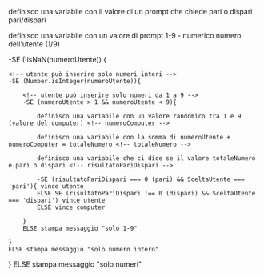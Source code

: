 <!-- chiedere all'utente se vuole pari o dispari e un numero intero compreso tra 1 e 9. Generare un numero casuale compreso tra 1 e 9, che sarà la giocata del computer. Stabilire e comunicare chi ha vinto secondo le regole di pari o dispari. -->

definisco una variabile con il valore di un prompt che chiede pari o dispari pari/dispari <!-- sceltaUtente -->

definisco una variabile con un valore di prompt 1-9 - numerico numero dell'utente (1/9) <!-- numeroUtente -->

<!-- utente può inserire solo numeri -->
-SE (!isNaN(numeroUtente)) {

    <!-- utente può inserire solo numeri interi -->
    -SE (Number.isInteger(numeroUtente)){

        <!-- utente può inserire solo numeri da 1 a 9 -->
        -SE (numeroUtente > 1 && numeroUtente < 9){

            definisco una variabile con un valore randomico tra 1 e 9 (valore del computer) <!-- numeroComputer -->

            definisco una variabile con la somma di numeroUtente + numeroComputer = totaleNumero <!-- totaleNumero -->

            definisco una variabile che ci dice se il valore totaleNumero è pari o dispari <!-- risultatoPariDispari -->

            -SE (risultatoPariDispari === 0 (pari) && SceltaUtente === 'pari'){ vince utente 
            ELSE SE (risultatoPariDispari !== 0 (dispari) && SceltaUtente === 'dispari') vince utente 
            ELSE vince computer

        }
        ELSE stampa messaggio "solo 1-9"

    }
    ELSE stampa messaggio "solo numero intero"

}
ELSE stampa messaggio "solo numeri"


